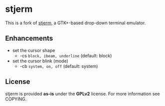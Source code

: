 stjerm
======
This is a fork of [stjerm](http://code.google.com/p/stjerm-terminal-emulator/), a GTK+-based drop-down terminal emulator.

Enhancements
------------
* set the cursor shape
	* -cs `block, ibeam, underline` (default: block)
* set the cursor blink (mode)
	* -cb `system, on, off` (default: system)

License
-------
stjerm is provided **as-is** under the **GPLv2** license. For more information see COPYING.
